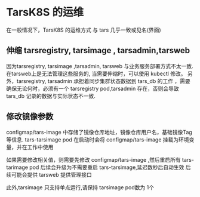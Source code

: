 
# TarsK8S 的运维

在一般情况下，TarsK8S 的运维方式 与 tars 几乎一致或见名(界面)

## 伸缩 tarsregistry, tarsimage , tarsadmin,tarsweb
 因为tarsregistry, tarsimage ,tarsadmin, tarsweb 与业务服务部署方式不太一致.在tarsweb上是无法管理这些服务的, 当需要伸缩时，可以使用 kubectl 修改。
 另外，tarsregistry, tarsadmin 承担着同步集群状态数据到 tars_db 的工作 ，需要确保无论何时，必须有一个 tarsregistry pod,tarsadmin 存在，否则会导致 tars_db 记录的数据与实际状态不一致.

## 修改镜像参数
configmap/tars-image 中存储了镜像仓库地址，镜像仓库用户名，基础镜像Tag等信息. tars-tarsimage pod 在启动时会将 configmap/tars-image 挂载为环境变量，并在工作中使用

如果需要修改相关值，则需要先修改 configmap/tars-image ,然后重启所有 tars-tarimage pod
后续会升级为不需要重启 tars-tarsimage,延迟数秒后自动生效
后续可能会提供 tarsweb 提供管理接口 

此外,tarsimage 只支持单点运行,请保持  tarsimage pod数为 1个

